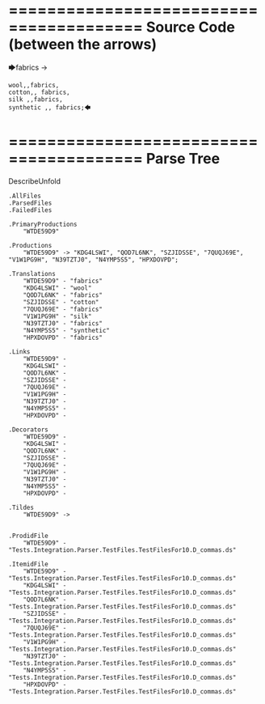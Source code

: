 ========================================
Source Code (between the arrows)
========================================

🡆fabrics ->

	wool,,fabrics,
	cotton,, fabrics,
	silk ,,fabrics,
	synthetic ,, fabrics;🡄

========================================
Parse Tree
========================================
DescribeUnfold

    .AllFiles
    .ParsedFiles
    .FailedFiles

    .PrimaryProductions
        "WTDE59D9" 

    .Productions
        "WTDE59D9" -> "KDG4LSWI", "QOD7L6NK", "SZJIDSSE", "7QUQJ69E", "V1W1PG9H", "N39TZTJ0", "N4YMP5S5", "HPXDOVPD";

    .Translations
        "WTDE59D9" - "fabrics"
        "KDG4LSWI" - "wool"
        "QOD7L6NK" - "fabrics"
        "SZJIDSSE" - "cotton"
        "7QUQJ69E" - "fabrics"
        "V1W1PG9H" - "silk"
        "N39TZTJ0" - "fabrics"
        "N4YMP5S5" - "synthetic"
        "HPXDOVPD" - "fabrics"

    .Links
        "WTDE59D9" - 
        "KDG4LSWI" - 
        "QOD7L6NK" - 
        "SZJIDSSE" - 
        "7QUQJ69E" - 
        "V1W1PG9H" - 
        "N39TZTJ0" - 
        "N4YMP5S5" - 
        "HPXDOVPD" - 

    .Decorators
        "WTDE59D9" - 
        "KDG4LSWI" - 
        "QOD7L6NK" - 
        "SZJIDSSE" - 
        "7QUQJ69E" - 
        "V1W1PG9H" - 
        "N39TZTJ0" - 
        "N4YMP5S5" - 
        "HPXDOVPD" - 

    .Tildes
        "WTDE59D9" -> 


    .ProdidFile
        "WTDE59D9" - "Tests.Integration.Parser.TestFiles.TestFilesFor10.D_commas.ds"

    .ItemidFile
        "WTDE59D9" - "Tests.Integration.Parser.TestFiles.TestFilesFor10.D_commas.ds"
        "KDG4LSWI" - "Tests.Integration.Parser.TestFiles.TestFilesFor10.D_commas.ds"
        "QOD7L6NK" - "Tests.Integration.Parser.TestFiles.TestFilesFor10.D_commas.ds"
        "SZJIDSSE" - "Tests.Integration.Parser.TestFiles.TestFilesFor10.D_commas.ds"
        "7QUQJ69E" - "Tests.Integration.Parser.TestFiles.TestFilesFor10.D_commas.ds"
        "V1W1PG9H" - "Tests.Integration.Parser.TestFiles.TestFilesFor10.D_commas.ds"
        "N39TZTJ0" - "Tests.Integration.Parser.TestFiles.TestFilesFor10.D_commas.ds"
        "N4YMP5S5" - "Tests.Integration.Parser.TestFiles.TestFilesFor10.D_commas.ds"
        "HPXDOVPD" - "Tests.Integration.Parser.TestFiles.TestFilesFor10.D_commas.ds"

